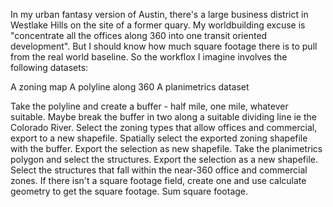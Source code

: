 In my urban fantasy version of Austin, there's a large business district in Westlake Hills on the site of a former quary. 
My worldbuilding excuse is "concentrate all the offices along 360 into one transit oriented development".
But I should know how much square footage there is to pull from the real world baseline.
So the workflox I imagine involves the following datasets:

A zoning map
A polyline along 360
A planimetrics dataset

Take the polyline and create a buffer - half mile, one mile, whatever suitable. Maybe break the buffer in two along a suitable dividing line ie the Colorado River.
Select the zoning types that allow offices and commercial, export to a new shapefile.
Spatially select the exported zoning shapefile with the buffer. Export the selection as new shapefile.
Take the planimetrics polygon and select the structures. Export the selection as a new shapefile.
Select the structures that fall within the near-360 office and commercial zones.
If there isn't a square footage field, create one and use calculate geometry to get the square footage.
Sum square footage.
